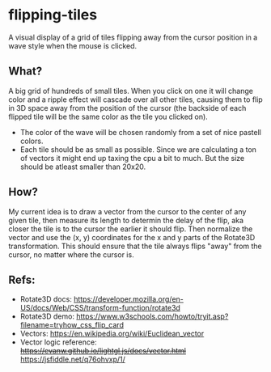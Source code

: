 # flipping-tiles
A visual display of a grid of tiles flipping away from the cursor position in a wave style when the mouse is clicked.

## What?

A big grid of hundreds of small tiles. When you click on one it will change color and a ripple effect will cascade over all other tiles, causing them to flip in 3D space away from the position of the cursor (the backside of each flipped tile will be the same color as the tile you clicked on). 

* The color of the wave will be chosen randomly from a set of nice pastell colors.
* Each tile should be as small as possible. Since we are calculating a ton of vectors it might end up taxing the cpu a bit to much. But the size should be atleast smaller than 20x20.

## How? 

My current idea is to draw a vector from the cursor to the center of any given tile, then measure its length to determin the delay of the flip, aka closer the tile is to the cursor the earlier it should flip. Then normalize the vector and use the (x, y) coordinates for the x and y parts of the Rotate3D transformation. This should ensure that the tile always flips "away" from the cursor, no matter where the cursor is.

## Refs: 

* Rotate3D docs: https://developer.mozilla.org/en-US/docs/Web/CSS/transform-function/rotate3d
* Rotate3D demo: https://www.w3schools.com/howto/tryit.asp?filename=tryhow_css_flip_card
* Vectors: https://en.wikipedia.org/wiki/Euclidean_vector
* Vector logic reference: ~~https://evanw.github.io/lightgl.js/docs/vector.html~~ https://jsfiddle.net/q76ohvxp/1/
